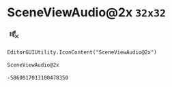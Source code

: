 # SceneViewAudio@2x `32x32`
<img src="/img/SceneViewAudio@2x.png" width=32 height=32>

``` CSharp
EditorGUIUtility.IconContent("SceneViewAudio@2x")
```
```
SceneViewAudio@2x
```
```
-5860017013100478350
```
